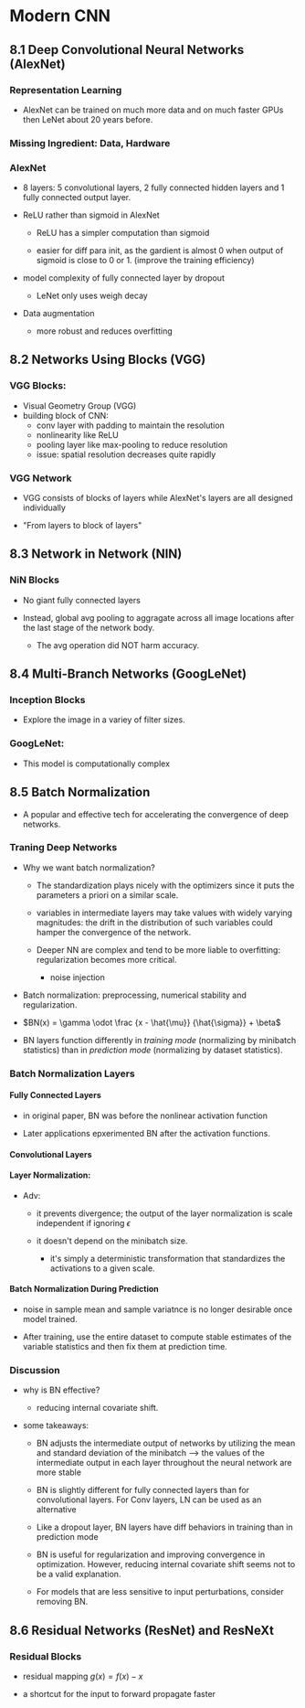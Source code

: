 # Modern CNN

## 8.1 Deep Convolutional Neural Networks (AlexNet)

### Representation Learning

* AlexNet can be trained on much more data and on much faster GPUs then LeNet about 20 years before. 

### Missing Ingredient: Data, Hardware

### AlexNet

* 8 layers: 5 convolutional layers, 2 fully connected hidden layers and 1 fully connected output layer. 

* ReLU rather than sigmoid in AlexNet
  
  * ReLU has a simpler computation than sigmoid
  
  * easier for diff para init, as the gardient is almost 0 when output of sigmoid is close to 0 or 1.  (improve the training efficiency)

* model complexity of fully connected layer by dropout 
  
  * LeNet only uses weigh decay

* Data augmentation
  
  * more robust and reduces overfitting

## 8.2 Networks Using Blocks (VGG)

### VGG Blocks:

* Visual Geometry Group (VGG)
* building block of CNN: 
  * conv layer with padding to maintain the resolution
  * nonlinearity like ReLU
  * pooling layer like max-pooling to reduce resolution
  * issue: spatial resolution decreases quite rapidly
    
    

### VGG Network

* VGG consists of blocks of layers while AlexNet's layers are all designed individually

* "From layers to block of layers"
  
  

## 8.3 Network in Network (NIN)

### NiN Blocks

* No giant fully connected layers 

* Instead, global avg pooling to aggragate across all image locations after the last stage of the network body.
  
  * The avg operation did NOT harm accuracy. 
    
    
    
    

## 8.4 Multi-Branch Networks (GoogLeNet)

### Inception Blocks

* Explore the image in a variey of filter sizes. 

### GoogLeNet:

* This model is computationally complex
  
  
  
  

## 8.5 Batch Normalization

* A popular and effective tech for accelerating the convergence of deep networks.

### Traning Deep Networks

* Why we want batch normalization? 
  
  * The standardization plays nicely with the optimizers since it puts the parameters a priori on a similar scale. 
  
  * variables in intermediate layers may take values with widely varying magnitudes: the drift in the distribution of such variables could hamper the convergence of the network.
  
  * Deeper NN are complex and tend to be more liable to overfitting: regularization becomes more critical.
    
    * noise injection

* Batch normalization: preprocessing, numerical stability and regularization. 

* $BN(x) = \gamma \odot \frac {x - \hat{\mu}} {\hat{\sigma}} + \beta$

* BN layers function differently in *training mode* (normalizing by minibatch statistics) than in *prediction mode* (normalizing by dataset statistics). 

### Batch Normalization Layers

#### Fully Connected Layers

* in original paper, BN was before the nonlinear activation function

* Later applications epxerimented BN after the activation functions. 

#### Convolutional Layers

#### Layer Normalization:

* Adv: 
  
  * it prevents divergence; the output of the layer normalization is scale independent if ignoring $\epsilon$
  
  * it doesn't depend on the minibatch size. 
    
    * it's simply a deterministic transformation that standardizes the activations to a given scale. 

#### Batch Normalization During Prediction

* noise in sample mean and sample variatnce is no longer desirable once model trained. 

* After training, use the entire dataset to compute stable estimates of the variable statistics and then fix them at prediction time. 
  
  ### 

### Discussion

* why is BN effective? 
  
  * reducing internal covariate shift.

* some takeaways: 
  
  * BN adjusts the intermediate output of networks by utilizing the mean and standard deviation of the minibatch --> the values of the intermediate output in each layer throughout the neural network are more stable
  
  * BN is slightly different for fully connected layers than for convolutional layers. For Conv layers, LN can be used as an alternative
  
  * Like a dropout layer, BN layers have diff behaviors in training than in prediction mode
  
  * BN is useful for regularization and improving convergence in optimization. However, reducing internal covariate shift seems not  to be a valid explanation.
  
  * For models that are less sensitive to input perturbations, consider removing BN.
    
    
    
    

## 8.6 Residual Networks (ResNet) and ResNeXt

### Residual Blocks

* residual mapping $g(x) = f(x) - x$

* a shortcut for the input to forward propagate faster


